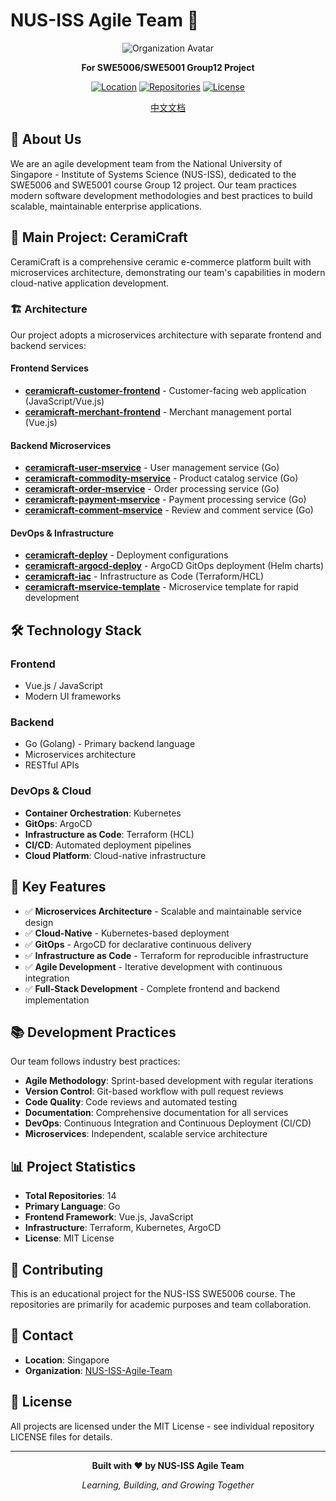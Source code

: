 # NUS-ISS Agile Team 🚀

<div align="center">

![Organization Avatar](https://avatars.githubusercontent.com/u/227807822?s=200&v=4)

**For SWE5006/SWE5001 Group12 Project**

[![Location](https://img.shields.io/badge/Location-Singapore-red)](https://github.com/NUS-ISS-Agile-Team)
[![Repositories](https://img.shields.io/badge/Repositories-14-blue)](https://github.com/orgs/NUS-ISS-Agile-Team/repositories)
[![License](https://img.shields.io/badge/License-MIT-green)](LICENSE)

[中文文档](README_zh.md)

</div>

## 📖 About Us

We are an agile development team from the National University of Singapore - Institute of Systems Science (NUS-ISS), dedicated to the SWE5006 and SWE5001 course Group 12 project. Our team practices modern software development methodologies and best practices to build scalable, maintainable enterprise applications.

## 🎯 Main Project: CeramiCraft

CeramiCraft is a comprehensive ceramic e-commerce platform built with microservices architecture, demonstrating our team's capabilities in modern cloud-native application development.

### 🏗️ Architecture

Our project adopts a microservices architecture with separate frontend and backend services:

#### Frontend Services
- **[ceramicraft-customer-frontend](https://github.com/NUS-ISS-Agile-Team/ceramicraft-customer-frontend)** - Customer-facing web application (JavaScript/Vue.js)
- **[ceramicraft-merchant-frontend](https://github.com/NUS-ISS-Agile-Team/ceramicraft-merchant-frontend)** - Merchant management portal (Vue.js)

#### Backend Microservices
- **[ceramicraft-user-mservice](https://github.com/NUS-ISS-Agile-Team/ceramicraft-user-mservice)** - User management service (Go)
- **[ceramicraft-commodity-mservice](https://github.com/NUS-ISS-Agile-Team/ceramicraft-commodity-mservice)** - Product catalog service (Go)
- **[ceramicraft-order-mservice](https://github.com/NUS-ISS-Agile-Team/ceramicraft-order-mservice)** - Order processing service (Go)
- **[ceramicraft-payment-mservice](https://github.com/NUS-ISS-Agile-Team/ceramicraft-payment-mservice)** - Payment processing service (Go)
- **[ceramicraft-comment-mservice](https://github.com/NUS-ISS-Agile-Team/ceramicraft-comment-mservice)** - Review and comment service (Go)

#### DevOps & Infrastructure
- **[ceramicraft-deploy](https://github.com/NUS-ISS-Agile-Team/ceramicraft-deploy)** - Deployment configurations
- **[ceramicraft-argocd-deploy](https://github.com/NUS-ISS-Agile-Team/ceramicraft-argocd-deploy)** - ArgoCD GitOps deployment (Helm charts)
- **[ceramicraft-iac](https://github.com/NUS-ISS-Agile-Team/ceramicraft-iac)** - Infrastructure as Code (Terraform/HCL)
- **[ceramicraft-mservice-template](https://github.com/NUS-ISS-Agile-Team/ceramicraft-mservice-template)** - Microservice template for rapid development

## 🛠️ Technology Stack

### Frontend
- Vue.js / JavaScript
- Modern UI frameworks

### Backend
- Go (Golang) - Primary backend language
- Microservices architecture
- RESTful APIs

### DevOps & Cloud
- **Container Orchestration**: Kubernetes
- **GitOps**: ArgoCD
- **Infrastructure as Code**: Terraform (HCL)
- **CI/CD**: Automated deployment pipelines
- **Cloud Platform**: Cloud-native infrastructure

## 🌟 Key Features

- ✅ **Microservices Architecture** - Scalable and maintainable service design
- ✅ **Cloud-Native** - Kubernetes-based deployment
- ✅ **GitOps** - ArgoCD for declarative continuous delivery
- ✅ **Infrastructure as Code** - Terraform for reproducible infrastructure
- ✅ **Agile Development** - Iterative development with continuous integration
- ✅ **Full-Stack Development** - Complete frontend and backend implementation

## 📚 Development Practices

Our team follows industry best practices:

- **Agile Methodology**: Sprint-based development with regular iterations
- **Version Control**: Git-based workflow with pull request reviews
- **Code Quality**: Code reviews and automated testing
- **Documentation**: Comprehensive documentation for all services
- **DevOps**: Continuous Integration and Continuous Deployment (CI/CD)
- **Microservices**: Independent, scalable service architecture

## 📊 Project Statistics

- **Total Repositories**: 14
- **Primary Language**: Go
- **Frontend Framework**: Vue.js, JavaScript
- **Infrastructure**: Terraform, Kubernetes, ArgoCD
- **License**: MIT License

## 🤝 Contributing

This is an educational project for the NUS-ISS SWE5006 course. The repositories are primarily for academic purposes and team collaboration.

## 📧 Contact

- **Location**: Singapore
- **Organization**: [NUS-ISS-Agile-Team](https://github.com/NUS-ISS-Agile-Team)

## 📄 License

All projects are licensed under the MIT License - see individual repository LICENSE files for details.

---

<div align="center">

**Built with ❤️ by NUS-ISS Agile Team**

*Learning, Building, and Growing Together*

</div>